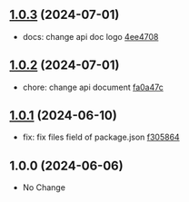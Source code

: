 ## [1.0.3](https://github.com/tomjs/vscode/compare/vscode-types%401.0.2...vscode-types%401.0.3) (2024-07-01)

- docs: change api doc logo [4ee4708](https://github.com/tomjs/vscode/commit/4ee4708)

## [1.0.2](https://github.com/tomjs/vscode/compare/vscode-types%401.0.1...vscode-types%401.0.2) (2024-07-01)

- chore: change api document [fa0a47c](https://github.com/tomjs/vscode/commit/fa0a47c)

## [1.0.1](https://github.com/tomjs/vscode/compare/vscode-types%401.0.0...vscode-types%401.0.1) (2024-06-10)

- fix: fix files field of package.json [f305864](https://github.com/tomjs/vscode/commit/f305864)

## 1.0.0 (2024-06-06)

- No Change

